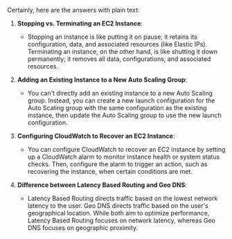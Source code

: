 Certainly, here are the answers with plain text:

1. **Stopping vs. Terminating an EC2 Instance**:
   - Stopping an instance is like putting it on pause; it retains its configuration, data, and associated resources (like Elastic IPs). Terminating an instance, on the other hand, is like shutting it down permanently; it removes all data, configurations, and associated resources.
   
2. **Adding an Existing Instance to a New Auto Scaling Group**:
   - You can't directly add an existing instance to a new Auto Scaling group. Instead, you can create a new launch configuration for the Auto Scaling group with the same configuration as the existing instance, then update the Auto Scaling group to use the new launch configuration.

3. **Configuring CloudWatch to Recover an EC2 Instance**:
   - You can configure CloudWatch to recover an EC2 instance by setting up a CloudWatch alarm to monitor instance health or system status checks. Then, configure the alarm to trigger an action, such as recovering the instance, when certain conditions are met.

4. **Difference between Latency Based Routing and Geo DNS**:
   - Latency Based Routing directs traffic based on the lowest network latency to the user. Geo DNS directs traffic based on the user's geographical location. While both aim to optimize performance, Latency Based Routing focuses on network latency, whereas Geo DNS focuses on geographic proximity.

